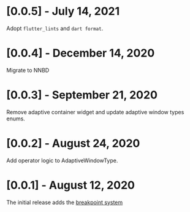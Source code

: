 # [0.0.5] - July 14, 2021

Adopt `flutter_lints` and `dart format`.

# [0.0.4] - December 14, 2020

Migrate to NNBD

# [0.0.3] - September 21, 2020

Remove adaptive container widget and update adaptive window types enums.

# [0.0.2] - August 24, 2020

Add operator logic to AdaptiveWindowType.

# [0.0.1] - August 12, 2020

The initial release adds the [breakpoint system](https://material.io/design/layout/responsive-layout-grid.html#breakpoints)
